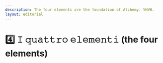 ```yaml
---
description: The four elements are the foundation of Alchemy. YHVH.
layout: editorial
---
```


# 4️⃣ 𝙸 𝚚𝚞𝚊𝚝𝚝𝚛𝚘 𝚎𝚕𝚎𝚖𝚎𝚗𝚝𝚒 (the four elements)

